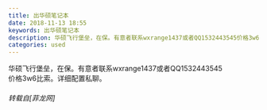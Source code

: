```yaml
---
title: 出华硕笔记本
date: 2018-11-13 18:55
keywords: 出华硕笔记本
description: 华硕飞行堡垒，在保。有意者联系wxrange1437或者QQ1532443545价格3w6比索。详细配置私聊。
categories: used
---
```

<td class="t_f" id="postmessage_2271085">

华硕飞行堡垒，在保。有意者联系wx<img alt="" border="0" onclick="" onmouseover="" smilieid="6" src="static/image/smiley/default/shocked.gif"/>range1437或者QQ1532443545<br/>
价格3w6比索。详细配置私聊。</td>
###### 转载自[菲龙网]
